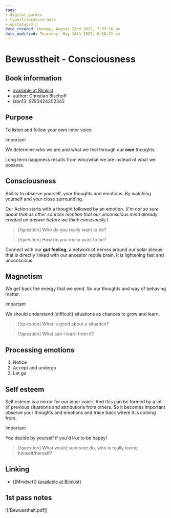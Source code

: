 ```yaml
---
tags: 
- digital_garden
- type/literature-note
- epstatus/3-🌳
date_created: Monday, August 22nd 2022, 7:33:16 am
date_modified: Thursday, May 18th 2023, 6:16:21 pm
---
```

# Bewusstheit - Consciousness
## Book information
+ [available at Blinkist](https://www.blinkist.com/en/nc/browse/books/bewusstheit-de?r=1&st=bewusstheit)
+ author: Christian Bischoff
+ isbn13: 9783424202342

## Purpose
To listen and follow your own inner voice

> [!important]
> We determine who we are and what we feel through our **own** thoughts.

Long term happiness results from who/what we are instead of what we possess.

## Consciousness
Ability to observe yourself, your thoughts and emotions. By watching yourself and your close surrounding.

Our Action starts with a thought followed by an emotion. (*I'm not so sure about that as other sources mention that our unconscious mind already created an answer before we think consciously.*)

> [!question]
> Who do you really want to be?

> [!question]
> How do you really want to be?

Connect with our **gut feeling**, a network of nerves around our solar plexus that is directly linked with our ancestor reptile brain. It is lightening fast and unconscious.

## Magnetism
We get back the energy that we send. So our thoughts and way of behaving matter. 

> [!important]
> We should understand (difficult) situations as chances to grow and learn.

> [!question]
> What is good about a situation? 

> [!question]
> What can I learn from it?

## Processing emotions
1. Notice
2. Accept and undergo
3. Let go

## Self esteem
Self esteem is a mirror for our inner voice. And this can be formed by a lot of previous situations and attributions from others. So it becomes important observe your thoughts and emotions and trace back where it is coming from.

> [!important]
> You decide by yourself if you'd like to be happy!

> [!question]
> What would someone do, who is really loving himself/herself?

## Linking
+ [[Mindset]] ([available at Blinkist](https://www.blinkist.com/en/nc/browse/books/mindset-en?r=1&st=mindset))

## 1st pass notes
![[Bewusstheit.pdf]]


